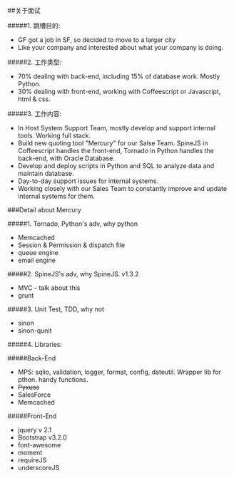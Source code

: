 ##关于面试

#####1. 跳槽目的:
* GF got a job in SF, so decided to move to a larger city
* Like your company and interested about what your company is doing.

#####2. 工作类型:
* 70% dealing with back-end, including 15% of database work. Mostly Python.
* 30% dealing with front-end, working with Coffeescript or Javascript, html & css.

#####3. 工作内容:
* In Host System Support Team, mostly develop and support internal tools. Working full stack.
* Build new quoting tool "Mercury" for our Salse Team. SpineJS in Coffeescript handles the front-end, Tornado in Python handles the back-end, with Oracle Database.
* Develop and deploy scripts in Python and SQL to analyze data and maintain database.
* Day-to-day support issues for internal systems.
* Working closely with our Sales Team to constantly improve and update internal systems for them.

###Detail about Mercury

#####1. Tornado, Python's adv, why python
* Memcached
* Session & Permission & dispatch file
* queue engine
* email engine

#####2. SpineJS's adv, why SpineJS. v1.3.2
* MVC - talk about this
* grunt

#####3. Unit Test, TDD, why not
* sinon
* sinon-qunit

#####4. Libraries:

#####Back-End
* MPS: sqlio, validation, logger, format, config, dateutil. Wrapper lib for pthon. handy functions.
* ~~Pyxuss~~
* SalesForce
* Memcached

#####Front-End
* jquery v 2.1
* Bootstrap v3.2.0
* font-awesome
* moment
* requireJS
* underscoreJS
